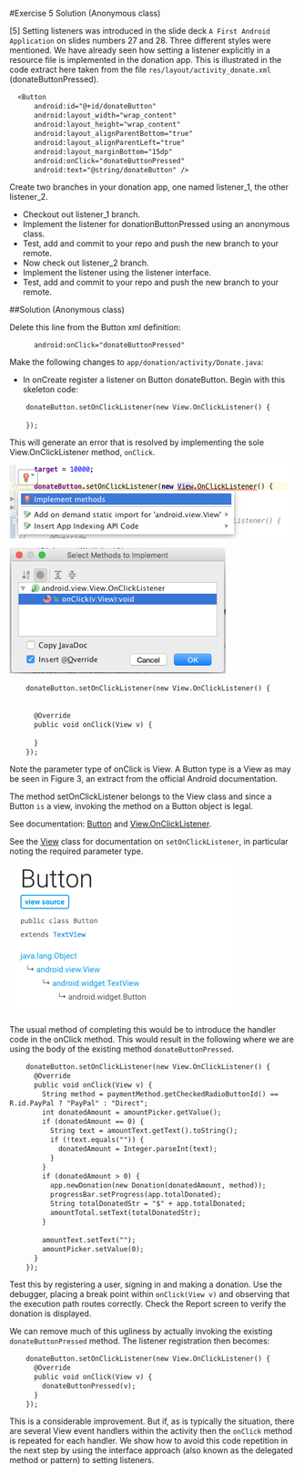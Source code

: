 #Exercise 5 Solution (Anonymous class)

[5] Setting listeners was introduced in the slide deck `A First Android Application` on slides numbers 27 and 28. Three different styles were mentioned. We have already seen how setting a listener explicitly in a resource file is implemented in the donation app. This is illustrated in the code extract here taken from the file `res/layout/activity_donate.xml` (donateButtonPressed).

```
  <Button
      android:id="@+id/donateButton"
      android:layout_width="wrap_content"
      android:layout_height="wrap_content"
      android:layout_alignParentBottom="true"
      android:layout_alignParentLeft="true"
      android:layout_marginBottom="15dp"
      android:onClick="donateButtonPressed"
      android:text="@string/donateButton" />

```
Create two branches in your donation app, one named listener_1, the other listener_2. 

- Checkout out listener_1 branch.
- Implement the listener for donationButtonPressed using an anonymous class.
- Test, add and commit to your repo and push the new branch to your remote.
- Now check out listener_2 branch.
- Implement the listener using the listener interface.
- Test, add and commit to your repo and push the new branch to your remote.

##Solution (Anonymous class)

Delete this line from the Button xml definition:

```
      android:onClick="donateButtonPressed"
```

Make the following changes to `app/donation/activity/Donate.java`:

- In onCreate register a listener on Button donateButton. Begin with this skeleton code:

```
    donateButton.setOnClickListener(new View.OnClickListener() {
      
    });
```

This will generate an error that is resolved by implementing the sole View.OnClickListener method, `onClick`.

![Figure 1: Error generated requiring interface method implementation to resolve](img/02.png)

![Figure 2: View.OnClickListener sole method onClick requires implementation](img/03.png)

```
    donateButton.setOnClickListener(new View.OnClickListener() {


      @Override
      public void onClick(View v) {
        
      }
    });
```
Note the parameter type of onClick is View. A Button type is a View as may be seen in Figure 3, an extract from the official Android documentation.

The method setOnClickListener belongs to the View class and since a Button `is` a view, invoking the method on a Button object is legal.

See documentation: [Button](https://developer.android.com/reference/android/widget/Button.html) and [View.OnClickListener](https://developer.android.com/reference/android/view/View.OnClickListener.html).

See the [View](https://developer.android.com/reference/android/view/View.html) class for documentation on `setOnClickListener`, in particular noting the required parameter type.

![Figure 3: A Button is a View](img/01.png)

The usual method of completing this would be to introduce the handler code in the onClick method. This would result in the following where we are using the body of the existing method `donateButtonPressed`.

```
    donateButton.setOnClickListener(new View.OnClickListener() {
      @Override
      public void onClick(View v) {
        String method = paymentMethod.getCheckedRadioButtonId() == R.id.PayPal ? "PayPal" : "Direct";
        int donatedAmount = amountPicker.getValue();
        if (donatedAmount == 0) {
          String text = amountText.getText().toString();
          if (!text.equals("")) {
            donatedAmount = Integer.parseInt(text);
          }
        }
        if (donatedAmount > 0) {
          app.newDonation(new Donation(donatedAmount, method));
          progressBar.setProgress(app.totalDonated);
          String totalDonatedStr = "$" + app.totalDonated;
          amountTotal.setText(totalDonatedStr);
        }

        amountText.setText("");
        amountPicker.setValue(0);
      }
    });

``` 
Test this by registering a user, signing in and making a donation. Use the debugger, placing a break point within `onClick(View v)` and observing that the execution path routes correctly. Check the Report screen to verify the donation is displayed.

We can remove much of this ugliness by actually invoking the existing `donateButtonPressed` method. The listener registration then becomes:

```
    donateButton.setOnClickListener(new View.OnClickListener() {
      @Override
      public void onClick(View v) {
        donateButtonPressed(v);
      }
    });
```
This is a considerable improvement. But if, as is typically the situation, there are several View event handlers within the activity then the `onClick` method is repeated for each handler. We show how to avoid this code repetition in the next step by using the interface approach (also known as the delegated method or pattern) to setting listeners.